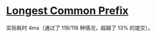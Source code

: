 # [Longest Common Prefix](https://leetcode.com/problems/longest-common-prefix/description/)

实际耗时 4ms（通过了 118/118 种情况，超越了 13% 的提交）。
